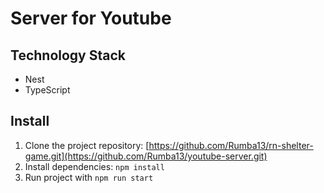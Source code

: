 # Server for Youtube

## Technology Stack

+ Nest
+ TypeScript

## Install

1. Clone the project repository: [https://github.com/Rumba13/rn-shelter-game.git](https://github.com/Rumba13/youtube-server.git)
2. Install dependencies: `npm install`
3. Run project with `npm run start`

